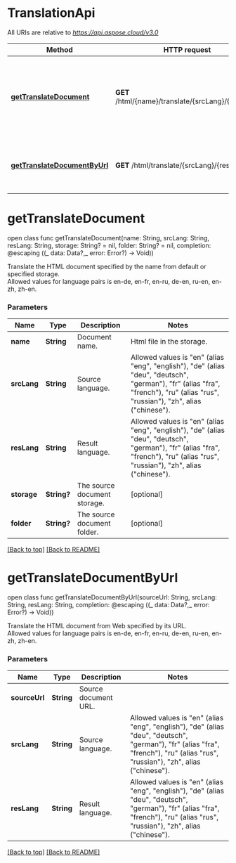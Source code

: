# TranslationApi

All URIs are relative to *https://api.aspose.cloud/v3.0*

Method | HTTP request | Description
------------- | ------------- | -------------
[**getTranslateDocument**](TranslationApi.md#getTranslateDocument) | **GET** /html/{name}/translate/{srcLang}/{resLang} | Translate the HTML document specified by the name from default or specified storage. 
[**getTranslateDocumentByUrl**](TranslationApi.md#getTranslateDocumentByUrl) | **GET** /html/translate/{srcLang}/{resLang} | Translate the HTML document from Web specified by its URL.


<a name="getTranslateDocument"></a>
# **getTranslateDocument**
open class func getTranslateDocument(name: String, srcLang: String, resLang: String, storage: String? = nil, folder: String? = nil, completion: @escaping ((_ data: Data?,_ error: Error?) -> Void))

Translate the HTML document specified by the name from default or specified storage.    
Allowed values for language pairs is en-de, en-fr, en-ru, de-en, ru-en, en-zh, zh-en. 

### Parameters

Name | Type | Description  | Notes
------------- | ------------- | ------------- | -------------
 **name** | **String**| Document name. | Html file in the storage.
 **srcLang** | **String**| Source language. | Allowed values is "en" (alias "eng", "english"), "de" (alias "deu", "deutsch", "german"), "fr" (alias "fra", "french"), "ru" (alias "rus", "russian"), "zh", alias ("chinese").
 **resLang** | **String**| Result language. | Allowed values is "en" (alias "eng", "english"), "de" (alias "deu", "deutsch", "german"), "fr" (alias "fra", "french"), "ru" (alias "rus", "russian"), "zh", alias ("chinese").
 **storage** | **String?**| The source document storage. | [optional]
 **folder** | **String?**| The source document folder. | [optional]

[[Back to top]](#) [[Back to README]](../README.md)
 
<a name="getTranslateDocumentByUrl"></a>
# **getTranslateDocumentByUrl**
open class func getTranslateDocumentByUrl(sourceUrl: String, srcLang: String, resLang: String, completion: @escaping ((_ data: Data?,_ error: Error?) -> Void))

Translate the HTML document from Web specified by its URL.    
Allowed values for language pairs is en-de, en-fr, en-ru, de-en, ru-en, en-zh, zh-en.

### Parameters

Name | Type | Description  | Notes
------------- | ------------- | ------------- | -------------
 **sourceUrl** | **String**| Source document URL. |
 **srcLang** | **String**| Source language. | Allowed values is "en" (alias "eng", "english"), "de" (alias "deu", "deutsch", "german"), "fr" (alias "fra", "french"), "ru" (alias "rus", "russian"), "zh", alias ("chinese").
 **resLang** | **String**| Result language. | Allowed values is "en" (alias "eng", "english"), "de" (alias "deu", "deutsch", "german"), "fr" (alias "fra", "french"), "ru" (alias "rus", "russian"), "zh", alias ("chinese").

[[Back to top]](#) [[Back to README]](../README.md)
 
 
